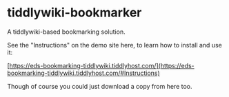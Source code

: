 # tiddlywiki-bookmarker
A tiddlywiki-based bookmarking solution.

See the "Instructions" on the demo site here, to learn how to install and use it:

[https://eds-bookmarking-tiddlywiki.tiddlyhost.com/](https://eds-bookmarking-tiddlywiki.tiddlyhost.com/#Instructions)

Though of course you could just download a copy from here too.
